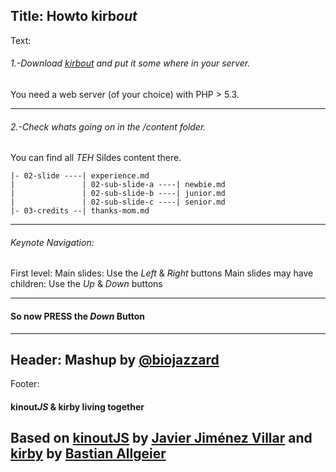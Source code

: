 Title: Howto kirb*out*
----
Text:
###### 1.-Download [kirb*out*](https://github.com/biojazzard/kirbout) and put it some where in your server.
You need a web server (of your choice) with PHP > 5.3.
* * *
###### 2.-Check whats going on in the */content* folder.
You can find all *TEH* Sildes content there.
```|- 01-intro ----| intro.md
|- 02-slide ----| experience.md
|               | 02-sub-slide-a ----| newbie.md
|               | 02-sub-slide-b ----| junior.md
|               | 02-sub-slide-c ----| senior.md
|- 03-credits --| thanks-mom.md
```
* * *
###### Keynote Navigation:
First level: Main slides: Use the *Left* & *Right* buttons
Main slides may have children: Use the *Up* & *Down* buttons
* * *
#### So now PRESS the *Down* Button
----
Header:
Mashup by [@biojazzard](https://github.com/biojazzard)
----
Footer:
#### kinout*JS* & kirby living together
Based on [kinoutJS](https://github.com/soyjavi/Kinout) by [Javier Jiménez Villar](https://github.com/soyjavi) and [kirby](https://github.com/bastianallgeier/kirbycms) by [Bastian Allgeier](https://github.com/bastianallgeier)
----